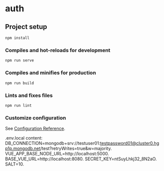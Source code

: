 # auth

## Project setup
```
npm install
```

### Compiles and hot-reloads for development
```
npm run serve
```

### Compiles and minifies for production
```
npm run build
```

### Lints and fixes files
```
npm run lint
```

### Customize configuration
See [Configuration Reference](https://cli.vuejs.org/config/).


.env.local content:
DB_CONNECTION=mongodb+srv://testuser01:testpassword01@cluster0.hgp1p.mongodb.net/test?retryWrites=true&w=majority. 
VUE_APP_BASE_NODE_URL=http://localhost:5000. 
BASE_VUE_URL=http://localhost:8080. 
SECRET_KEY=ntSuyLhkj32_8N2aO. 
SALT=10. 
